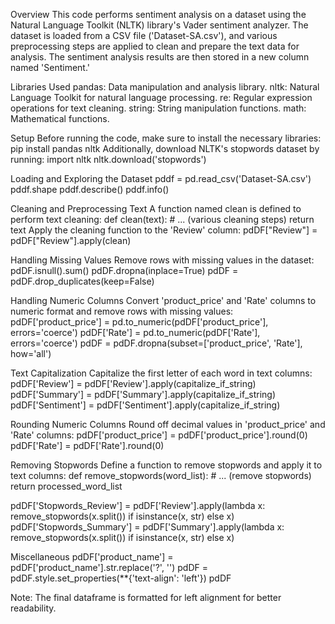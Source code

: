 Overview
This code performs sentiment analysis on a dataset using the Natural Language Toolkit (NLTK) library's Vader sentiment analyzer. The dataset is loaded from a CSV file ('Dataset-SA.csv'), and various preprocessing steps are applied to clean and prepare the text data for analysis. The sentiment analysis results are then stored in a new column named 'Sentiment.'

Libraries Used
pandas: Data manipulation and analysis library.
nltk: Natural Language Toolkit for natural language processing.
re: Regular expression operations for text cleaning.
string: String manipulation functions.
math: Mathematical functions.

Setup
Before running the code, make sure to install the necessary libraries:
pip install pandas nltk
Additionally, download NLTK's stopwords dataset by running:
import nltk
nltk.download('stopwords')

Loading and Exploring the Dataset
pddf = pd.read_csv('Dataset-SA.csv')
pddf.shape
pddf.describe()
pddf.info()

Cleaning and Preprocessing Text
A function named clean is defined to perform text cleaning:
def clean(text):
    # ... (various cleaning steps)
    return text
Apply the cleaning function to the 'Review' column:
pdDF["Review"] = pdDF["Review"].apply(clean)

Handling Missing Values
Remove rows with missing values in the dataset:
pdDF.isnull().sum()
pdDF.dropna(inplace=True)
pdDF = pdDF.drop_duplicates(keep=False)

Handling Numeric Columns
Convert 'product_price' and 'Rate' columns to numeric format and remove rows with missing values:
pdDF['product_price'] = pd.to_numeric(pdDF['product_price'], errors='coerce')
pdDF['Rate'] = pd.to_numeric(pdDF['Rate'], errors='coerce')
pdDF = pdDF.dropna(subset=['product_price', 'Rate'], how='all')

Text Capitalization
Capitalize the first letter of each word in text columns:
pdDF['Review'] = pdDF['Review'].apply(capitalize_if_string)
pdDF['Summary'] = pdDF['Summary'].apply(capitalize_if_string)
pdDF['Sentiment'] = pdDF['Sentiment'].apply(capitalize_if_string)

Rounding Numeric Columns
Round off decimal values in 'product_price' and 'Rate' columns:
pdDF['product_price'] = pdDF['product_price'].round(0)
pdDF['Rate'] = pdDF['Rate'].round(0)

Removing Stopwords
Define a function to remove stopwords and apply it to text columns:
def remove_stopwords(word_list):
    # ... (remove stopwords)
    return processed_word_list

pdDF['Stopwords_Review'] = pdDF['Review'].apply(lambda x: remove_stopwords(x.split()) if isinstance(x, str) else x)
pdDF['Stopwords_Summary'] = pdDF['Summary'].apply(lambda x: remove_stopwords(x.split()) if isinstance(x, str) else x)

Miscellaneous
pdDF['product_name'] = pdDF['product_name'].str.replace('?', '')
pdDF = pdDF.style.set_properties(**{'text-align': 'left'})
pdDF

Note: The final dataframe is formatted for left alignment for better readability.
